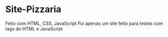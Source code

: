 # Site-Pizzaria
Feito com HTML, CSS, JavaScript
Foi apenas um site feito para testes com tags do HTML e JavaScript
